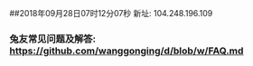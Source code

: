 ##2018年09月28日07时12分07秒 新址: 104.248.196.109
### 兔友常见问题及解答: https://github.com/wanggonging/d/blob/w/FAQ.md
